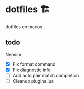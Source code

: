# dotfiles 🏗

dotfiles on macos

## todo

Neovim

- [x] Fix format command
- [x] Fix diagnostic info
- [ ] Add auto pair match completion
- [ ] Cleanup plugins.lua
